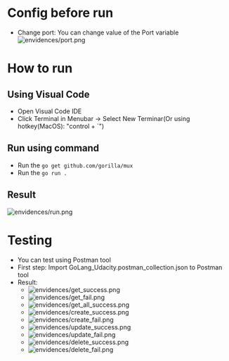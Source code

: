 # Config before run
- Change port: You can change value of the Port variable
![envidences/port.png](port.png)
# How to run
## Using Visual Code
- Open Visual Code IDE
- Click Terminal in Menubar -> Select New Terminar(Or using hotkey(MacOS): "control + `")
## Run using command
- Run the `go get github.com/gorilla/mux`
- Run the `go run .`
## Result
![envidences/run.png](run.png)

# Testing
- You can test using Postman tool
- First step: Import GoLang_Udacity.postman_collection.json to Postman tool
- Result:
  - ![envidences/get_success.png](get_success.png)
  - ![envidences/get_fail.png](get_fail.png)
  - ![envidences/get_all_success.png](get_all_success.png)
  - ![envidences/create_success.png](create_success.png)
  - ![envidences/create_fail.png](create_fail.png)
  - ![envidences/update_success.png](update_success.png)
  - ![envidences/update_fail.png](update_fail.png)
  - ![envidences/delete_success.png](delete_success.png)
  - ![envidences/delete_fail.png](delete_fail.png)

